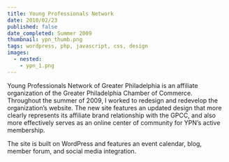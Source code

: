 ```yaml
---
title: Young Professionals Network
date: 2010/02/23
published: false
date_completed: Summer 2009
thumbnail: ypn_thumb.png
tags: wordpress, php, javascript, css, design
images:
  - nested:
    - ypn_1.png
---
```


Young Professionals Network of Greater Philadelphia is an affiliate organization of the Greater Philadelphia Chamber of Commerce. Throughout the summer of 2009, I worked to redesign and redevelop the organization’s website. The new site features an updated design that more clearly represents its affiliate brand relationship with the GPCC, and also more effectively serves as an online center of community for YPN’s active membership.

The site is built on WordPress and features an event calendar, blog, member forum, and social media integration.
